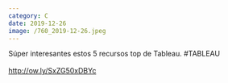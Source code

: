 ```yaml
--- 
category: C 
date: 2019-12-26 
image: /760_2019-12-26.jpeg 
--- 
```


Súper interesantes estos 5 recursos top de Tableau. #TABLEAU<br><br>http://ow.ly/SxZG50xDBYc